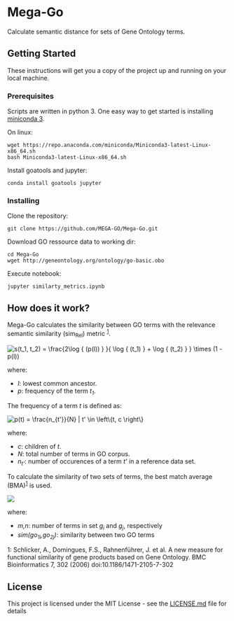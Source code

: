 # Mega-Go

Calculate semantic distance for sets of Gene Ontology terms.

## Getting Started

These instructions will get you a copy of the project up and running on your local machine.

### Prerequisites

Scripts are written in python 3. One easy way to get started is installing 
[miniconda 3](https://docs.conda.io/en/latest/miniconda.html).

On linux:

```shell script
wget https://repo.anaconda.com/miniconda/Miniconda3-latest-Linux-x86_64.sh
bash Miniconda3-latest-Linux-x86_64.sh
```

Install goatools and jupyter:

```shell script
conda install goatools jupyter
```

### Installing

Clone the repository:

```shell script
git clone https://github.com/MEGA-GO/Mega-Go.git
```

Download GO ressource data to working dir:

```shell script
cd Mega-Go
wget http://geneontology.org/ontology/go-basic.obo
```

Execute notebook:

```shell script
jupyter similarty_metrics.ipynb
```

## How does it work?

Mega-Go calculates the similarity between GO terms with the relevance semantic similarity (sim<sub>Rel</sub>) metric
<sup>[1](#myfootnote1)</sup>.

<img src="https://latex.codecogs.com/gif.latex?s(t_1,&space;t_2)&space;=&space;\frac{2\log&space;{&space;(p(l))&space;}&space;}{&space;\log&space;{&space;(t_1)&space;}&space;&plus;&space;\log&space;{&space;(t_2)&space;}&space;}&space;\times&space;(1&space;-&space;p(l))" title="s(t_1, t_2) = \frac{2\log { (p(l)) } }{ \log { (t_1) } + \log { (t_2) } } \times (1 - p(l))" />

where:

 - *l*: lowest common ancestor.
 - *p*: frequency of the term *t<sub>1</sub>*.

The frequency of a term *t* is defined as: 

<img src="https://latex.codecogs.com/gif.latex?p(t)&space;=&space;\frac{n_{t'}}{N}&space;|&space;t'&space;\in&space;\left\{t,&space;c&space;\right\}" title="p(t) = \frac{n_{t'}}{N} | t' \in \left\{t, c \right\}" />

where:

 - *c*: children of *t*.
 - *N*: total number of terms in GO corpus.
 - *n<sub>t'</sub>*: number of occurences of a term *t'* in a reference data set.
 
To calculate the similarity of two sets of terms, the best match average (BMA)<sup>[1](#myfootnote1)</sup> is used.

<img src="https://latex.codecogs.com/gif.latex?SIM_{BMA}(g_1,g_2)=\frac{1}{m+n}* \left( \sum_{1=i}^m{\max_{1\le j\le n}(sim(go_{1i},go_{2j}))}+\sum_{1=j}^n{\max_{1\le j\le n}(sim(go_{1i},go_{2j}))} \right )" />

where:
 - *m,n*: number of terms in set *g<sub>i</sub>* and *g<sub>j</sub>*, respectively
 - *sim(go<sub>1i</sub>,go<sub>2j</sub>)*: similarity between two GO terms
 
<a name="myfootnote1">1</a>:  Schlicker, A., Domingues, F.S., Rahnenführer, J. et al. A new measure for functional similarity of gene products based on Gene Ontology. BMC Bioinformatics 7, 302 (2006) doi:10.1186/1471-2105-7-302

## License

This project is licensed under the MIT License - see the [LICENSE.md](LICENSE.md) file for details


